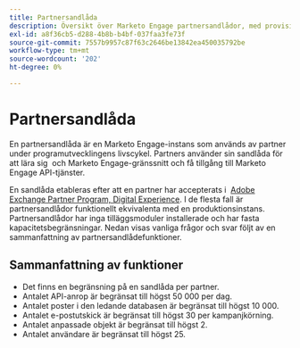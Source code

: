 ```yaml
---
title: Partnersandlåda
description: Översikt över Marketo Engage partnersandlådor, med provisioneringsinformation och begränsningar för API-anrop, poster, e-postmeddelanden, anpassade objekt och användare.
exl-id: a8f36cb5-d288-4b8b-b4bf-037faa3fe73f
source-git-commit: 7557b9957c87f63c2646be13842ea450035792be
workflow-type: tm+mt
source-wordcount: '202'
ht-degree: 0%

---
```


# Partnersandlåda

En partnersandlåda är en Marketo Engage-instans som används av partner under programutvecklingens livscykel. Partners använder sin sandlåda för att lära sig  och Marketo Engage-gränssnitt och få tillgång till Marketo Engage API-tjänster.

En sandlåda etableras efter att en partner har accepterats i  [Adobe Exchange Partner Program, Digital Experience](http://partners.adobe.com/technologyprogram/experiencecloud.html). I de flesta fall är partnersandlådor funktionellt ekvivalenta med en produktionsinstans. Partnersandlådor har inga tilläggsmoduler installerade och har fasta kapacitetsbegränsningar. Nedan visas vanliga frågor och svar följt av en sammanfattning av partnersandlådefunktioner.

## Sammanfattning av funktioner

- Det finns en begränsning på en sandlåda per partner.
- Antalet API-anrop är begränsat till högst 50 000 per dag.
- Antalet poster i den ledande databasen är begränsat till högst 10 000.
- Antalet e-postutskick är begränsat till högst 30 per kampanjkörning.
- Antalet anpassade objekt är begränsat till högst 2.
- Antalet användare är begränsat till högst 25.

